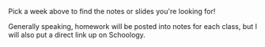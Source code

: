 Pick a week above to find the notes or slides you're looking for!

Generally speaking, homework will be posted into notes for each class, but I will also put a direct link up on Schoology.
